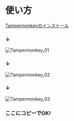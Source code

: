 # 使い方

[Tampermonkeyのインストール](https://chrome.google.com/webstore/detail/tampermonkey/dhdgffkkebhmkfjojejmpbldmpobfkfo?hl=ja)<br>
### ↓<br>
![Tampermonkey_01](https://github.com/gyalaooo1331/jobcan_auto/assets/123883630/12c24c90-6648-4d7d-8a1c-d56924e84699)<br>
### ↓<br>
![Tampermonkey_02](https://github.com/gyalaooo1331/jobcan_auto/assets/123883630/1aad7abb-b001-42c4-a16c-099a63789ad0)<br>
### ↓<br>
![Tampermonkey_03](https://github.com/gyalaooo1331/jobcan_auto/assets/123883630/e5ef5024-293e-4236-b7bf-c63896fda619)<br>
### ここにコピーでOK!


